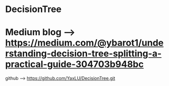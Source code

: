 # DecisionTree

# Medium blog --> https://medium.com/@ybarot1/understanding-decision-tree-splitting-a-practical-guide-304703b948bc

github --> https://github.com/YaxLU/DecisionTree.git

